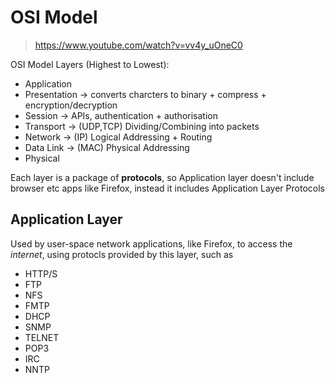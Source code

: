 # OSI Model

> https://www.youtube.com/watch?v=vv4y_uOneC0

OSI Model Layers (Highest to Lowest):
  * Application
  * Presentation -> converts charcters to binary + compress +
    encryption/decryption
  * Session -> APIs, authentication + authorisation
  * Transport -> (UDP,TCP) Dividing/Combining into packets
  * Network -> (IP) Logical Addressing + Routing
  * Data Link -> (MAC) Physical Addressing
  * Physical

Each layer is a package of **protocols**, so Application layer doesn't include browser etc apps like Firefox, instead it includes Application Layer Protocols

## Application Layer

Used by user-space network applications, like Firefox, to access the _internet_, using protocls provided by this layer, such as
  * HTTP/S
  * FTP
  * NFS
  * FMTP
  * DHCP
  * SNMP
  * TELNET
  * POP3
  * IRC
  * NNTP

